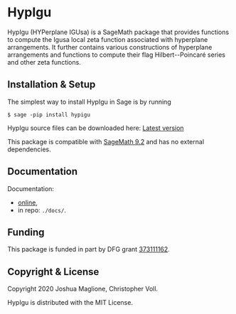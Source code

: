 # HypIgu

HypIgu (HYPerplane IGUsa) is a SageMath package that provides functions to compute the Igusa local zeta function associated with hyperplane arrangements. It further contains various constructions of hyperplane arrangements and functions to compute their flag Hilbert--Poincaré series and other zeta functions. 

## Installation & Setup

The simplest way to install HypIgu in Sage is by running 

```
$ sage -pip install hypigu
```

HypIgu source files can be downloaded here: [Latest version](https://github.com/joshmaglione/hypigu/releases/latest)

This package is compatible with [SageMath 9.2](https://www.sagemath.org/) and has no external dependencies.

## Documentation

Documentation: 
- [online](https://joshmaglione.github.io/hypigu/),
- in repo: `./docs/`.

## Funding 

This package is funded in part by DFG grant [373111162](https://gepris.dfg.de/gepris/projekt/373111162?language=en).

## Copyright & License

Copyright 2020 Joshua Maglione, Christopher Voll.

HypIgu is distributed with the MIT License.
